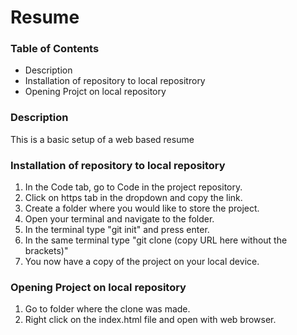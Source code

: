 # Resume

### Table of Contents

* Description
* Installation of repository to local repositrory
* Opening Projct on local repository

### Description

This is a basic setup of a web based resume

### Installation of repository to local repository

1. In the Code tab, go to Code in the project repository.
2. Click on https tab in the dropdown and copy the link.
3. Create a folder where you would like to store the project.
4. Open your terminal and navigate to the folder.
5. In the terminal type "git init" and press enter.
6. In the same terminal type "git clone (copy URL here without the brackets)"
7. You now have a copy of the project on your local device.

### Opening Project on local repository

1. Go to folder where the clone was made.
2. Right click on the index.html file and open with web browser.
